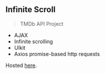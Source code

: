 ## Infinite Scroll

> TMDb API Project

* AJAX
* Infinite scrolling
* UIkit
* Axios promise-based http requests

Hosted [here](http://tmdb-api.bitballoon.com/).